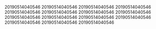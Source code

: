 20190514040546
20190514040546
20190514040546
20190514040546
20190514040546
20190514040546
20190514040546
20190514040546
20190514040546
20190514040546
20190514040546
20190514040546
20190514040546
20190514040546
20190514040546
